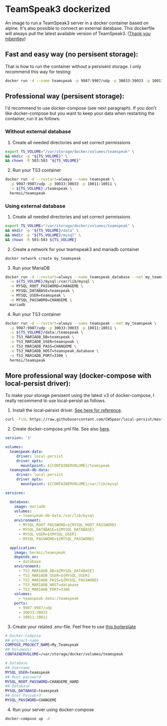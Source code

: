 # TeamSpeak3 dockerized
An image to run a TeamSpeak3 server in a docker container based on alpine. It's also possible to connect an external database.
This dockerfile will always pull the latest available version of TeamSpeak3. ([Thank you mbentley](https://github.com/mbentley/docker-teamspeak))

## Fast and easy way (no persisent storage):
That is how to run the container without a persisent storage. I only recommend this way for testing:
```bash
docker run -d --name teamspeak -p 9987:9987/udp -p 30033:30033 -p 10011:10011 hermsi/teamspeak
```

## Professional way (persisent storage):
I'd recommend to use docker-compose (see next paragraph). If you don't like docker-compose but you want to keep your data when restarting the container, run it as follows:
### Without external database
1. Create all needed directories and set correct permissions
```bash
export TS_VOLUME="/var/storage/docker/volumes/teamspeak" \
&& mkdir -p "${TS_VOLUME}" \
&& chown -R 503:503 "${TS_VOLUME}"
```
2. Run your TS3 container
```bash
docker run -d --restart=always --name teamspeak \
  -p 9987:9987/udp -p 30033:30033 -p 10011:10011 \
  -v ${TS_VOLUME}:/teamspeak \
  hermsi/teamspeak
```
### Using external database
1. Create all needed directories and set correct permissions
```bash
export TS_VOLUME="/var/storage/docker/volumes/teamspeak" \
&& mkdir -p "${TS_VOLUME}/data" \
&& mkdir -p "${TS_VOLUME}/mysql" \
&& chown -R 503:503 ${TS_VOLUME}
```
2. Create a network for your teamspeak3 and mariadb container
```bash
docker network create my_teamspeak
```
3. Run your MariaDB
```bash
docker run -d --restart=always --name teamspeak_database --net my_teamspeak \
  -v ${TS_VOLUME}/mysql:/var/lib/mysql \
  -e MYSQL_ROOT_PASSWORD=CHANGEME \
  -e MYSQL_DATABASE=teamspeak \
  -e MYSQL_USER=teamspeak \
  -e MYSQL_PASSWORD=CHANGEME \
  mariadb
```
4. Run your TS3 container
```bash
docker run -d --restart=always --name teamspeak --net my_teamspeak \
  -p 9987:9987/udp -p 30033:30033 -p 10011:10011 \
  -v ${TS_VOLUME}/data:/teamspeak \
  -e TS3_MARIADB_DB=teamspeak \
  -e TS3_MARIADB_USER=teamspeak \
  -e TS3_MARIADB_PASS=CHANGEME \
  -e TS3_MARIADB_HOST=teamspeak_database \
  -e TS3_MARIADB_PORT=3306 \
  hermsi/teamspeak
```
## More professional way (docker-compose with local-persist driver):
To make your storage persisent using the latest v3 of docker-compose, I really recommend to use local-persist as follows.
1. Install the local-persist driver. [See here for reference](https://github.com/CWSpear/local-persist).
```bash
curl -fsSL https://raw.githubusercontent.com/CWSpear/local-persist/master/scripts/install.sh | sudo bash
```
2. Create docker-compose.yml file. See also [here](docker-compose.yml).
```yml
version: '3'

volumes:
  teamspeak-data:
     driver: local-persist
     driver_opts:
       mountpoint: ${CONTAINERVOLUME}/teamspeak
  teamspeak-db-data:
     driver: local-persist
     driver_opts:
       mountpoint: ${CONTAINERVOLUME}/var/lib/mysql

services:

  database:
    image: mariadb
    volumes:
      - teamspeak-db-data:/var/lib/mysql
    environment:
      - MYSQL_ROOT_PASSWORD=${MYSQL_ROOT_PASSWORD}
      - MYSQL_DATABASE=${MYSQL_DATABASE}
      - MYSQL_USER=${MYSQL_USER}
      - MYSQL_PASSWORD=${MYSQL_PASSWORD}

  application:
    image: hermsi/teamspeak
    depends_on:
      - database
    environment:
      - TS3_MARIADB_DB=${MYSQL_DATABASE}
      - TS3_MARIADB_USER=${MYSQL_USER}
      - TS3_MARIADB_PASS=${MYSQL_PASSWORD}
      - TS3_MARIADB_HOST=database
      - TS3_MARIADB_PORT=3306
    volumes:
      - teamspeak-data:/teamspeak     
    ports:
      - 9987:9987/udp 
      - 30033:30033 
      - 10011:10011
```
3. Create your related .env-file. Feel free to use [this boilerplate](.env_)
```bash
# Docker-Compose
## project-name
COMPOSE_PROJECT_NAME=My_Teamspeak
## Volumedir
CONTAINERVOLUME=/var/storage/docker/volumes/teamspeak

# Database
## Username
MYSQL_USER=teamspeak
## Root password
MYSQL_ROOT_PASSWORD=CHANGEME_HARD
## Database
MYSQL_DATABASE=teamspeak
## User Password
MYSQL_PASSWORD=CHANGEME
```
4. Run your server using docker-compose
```bash
docker-compose up -d
```
